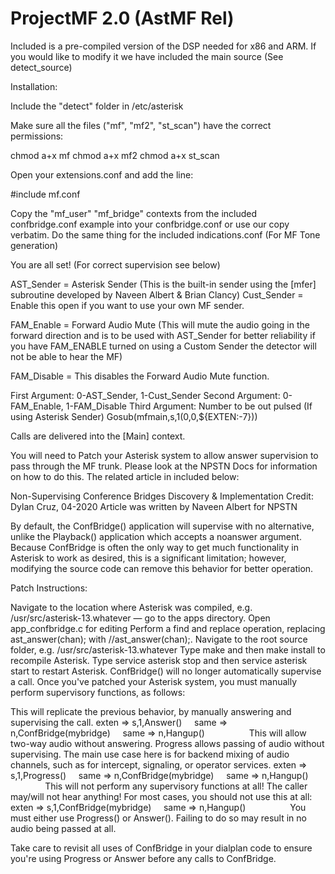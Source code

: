 # ProjectMF 2.0 (AstMF Rel)

Included is a pre-compiled version of the DSP needed for x86 and ARM. If you would like to modify it we have included the main source (See detect_source)

Installation: 

Include the "detect" folder in /etc/asterisk

Make sure all the files ("mf", "mf2", "st_scan") have the correct permissions:

chmod a+x mf
chmod a+x mf2
chmod a+x st_scan

Open your extensions.conf and add the line:

#include mf.conf

Copy the "mf_user" "mf_bridge" contexts from the included confbridge.conf example into your confbridge.conf or use our copy verbatim.
Do the same thing for the included indications.conf (For MF Tone generation)

You are all set! (For correct supervision see below)

AST_Sender = Asterisk Sender (This is the built-in sender using the [mfer] subroutine developed by Naveen Albert & Brian Clancy)
Cust_Sender = Enable this open if you want to use your own MF sender.

FAM_Enable = Forward Audio Mute (This will mute the audio going in the forward direction and is to be used with AST_Sender for better reliability if you have FAM_ENABLE turned on using a Custom Sender the detector will not be able to hear the MF)

FAM_Disable = This disables the Forward Audio Mute function.

First Argument: 0-AST_Sender, 1-Cust_Sender
Second Argument: 0-FAM_Enable, 1-FAM_Disable
Third Argument: Number to be out pulsed (If using Asterisk Sender)
Gosub(mfmain,s,1(0,0,${EXTEN:-7}))

Calls are delivered into the [Main] context.

You will need to Patch your Asterisk system to allow answer supervision to pass through the MF trunk. Please look at the NPSTN Docs for information on how to do this. The related article in included below:


Non-Supervising Conference Bridges
Discovery & Implementation Credit: Dylan Cruz, 04-2020
Article was written by Naveen Albert for NPSTN

By default, the ConfBridge() application will supervise with no alternative, unlike the Playback() application which accepts a noanswer argument. Because ConfBridge is often the only way to get much functionality in Asterisk to work as desired, this is a significant limitation; however, modifying the source code can remove this behavior for better operation.

Patch Instructions:

Navigate to the location where Asterisk was compiled, e.g. /usr/src/asterisk-13.whatever — go to the apps directory.
Open app_confbridge.c for editing
Perform a find and replace operation, replacing ast_answer(chan); with //ast_answer(chan);.
Navigate to the root source folder, e.g. /usr/src/asterisk-13.whatever
Type make and then make install to recompile Asterisk.
Type service asterisk stop and then service asterisk start to restart Asterisk.
ConfBridge() will no longer automatically supervise a call. Once you've patched your Asterisk system, you must manually perform supervisory functions, as follows:

This will replicate the previous behavior, by manually answering and supervising the call.
exten => s,1,Answer()
    same => n,ConfBridge(mybridge)
    same => n,Hangup()
                
This will allow two-way audio without answering. Progress allows passing of audio without supervising. The main use case here is for backend mixing of audio channels, such as for intercept, signaling, or operator services.
exten => s,1,Progress()
    same => n,ConfBridge(mybridge)
    same => n,Hangup()
                
This will not perform any supervisory functions at all! The caller may/will not hear anything! For most cases, you should not use this at all:
exten => s,1,ConfBridge(mybridge)
    same => n,Hangup()
                
You must either use Progress() or Answer(). Failing to do so may result in no audio being passed at all.

Take care to revisit all uses of ConfBridge in your dialplan code to ensure you're using Progress or Answer before any calls to ConfBridge.
